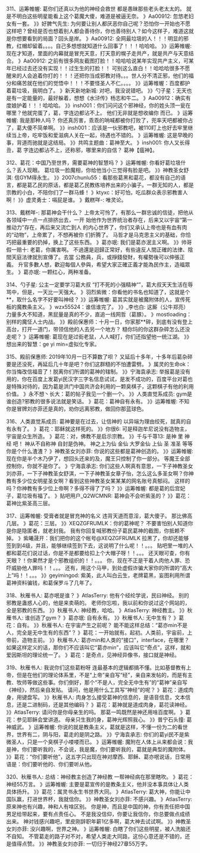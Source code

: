 311、运筹帷幄: 葛你们还真以为他的神经会救世
都是愚昧那些老头老太太的。
就是不明白这些明星能看上这个葛魔大傻，难道是被逼无奈。
》Aa00912: 忽悠老妇女有一套。
》》好脾气先生: 为何要让别人都厌恶你自己呢？恐怕你一开始也不愿这样吧？曾经是否也想着别人都会善待你，你也善待别人？如今这样子，难道这就是你想要看到的局面？回头是岸。
》Aa00912: 全网最垃圾的人！！！明显的邪教，红帽却留着。。。。自己多想想就知道什么回事了！！！哈哈哈。
》》运筹帷幄: 现在才知道，里面的内幕就是冒充天意，打天意的幌子走共产，就是共产与天意结合。
》Aa00912: 之前有很多网友截图打脸！！哈哈哈说某年实现共产主义，可某年已经过去还没有实现！！过生生的打脸！！
可别这么直白！！哈哈哈很多不愿醒来的人会追着你打的！！！还把你当成邪教对待。。。世人分不清正邪，他们的福分和痛苦就在他们的觉悟中！！！不要怪圣人不仁。。。。
》》运筹帷幄：百度都护着葛垃圾，我明白了。
》新天新地新城: 对吧，我没说错吧。
》》勺子星：无天也是有一定能量的，最好躲着，想想《水浒传》杨志和牛二。
》Aa00912：确实有度娘护着！！！哈哈哈。
》》insh001：你们问问这个邪神经，你的姓头顶一瓮在哪里？他就完蛋了，葛，字连边都沾不上。
他们无非就是想收编你 而已。
》运筹帷幄: 我是那种人吗？
你还真厉害，乖乖的呐喊都被你打败了，兜率天吧都被你占了，葛大傻不简单啊。
》》insh001：应该是一伙邪教吧，被110盯上也好去牢里继续当上帝，吃牢饭和爱滋病人关在一起，待遇也不错的。
》运筹帷幄: 这是早晚的事，背道而驰就是这结局。
》》共鸣主题曲：葛神至大。
》insh001: 你人又长得丑，葛 字连边都沾不上，还称邪，哪里来的自信？
葛神【瘟神】。

312、葛花：中国乃至世界，需要葛神的智慧吗？
》运筹帷幄: 你看好葛垃圾什么？丢人现眼。
葛垃圾一脸魔相，你给他当小三觉得有脸是吧。
》》神教圣女舒淇: 信GYM得永生。
》》2007chunlu55：看那些葛黑和葛花，都没有自己的语言，都是葛乙民的原话，都是葛乙民教练培养出来的小骗子。一群无知的人，都是宗教的小白，不陪你们了一群马蜂！
》ktyxc：好可怕，吃瓜群众表示邪教害人啊！
》》虚灵勇士：嗝屁是谁。
》戴糕咩-: 唯灵论。

313、戴糕咩-: 那葛神会干什么？
上帝太可怜了，有那么一群忠诚的信徒，把他从各领域中一点一点排挤出去，一开
始他作为世界统治者存在，后来又以宇宙“第一推动力”存在，再后来又流亡到人
的内心世界了，你们又承认上帝也是有血有肉的“动物”，上帝累了，不想再被你
们折腾了。
马哲才是马克思主义的基础，你恰巧把最重要的扔掉，换上了这些东西。
》葛亦珉: 我们是葛亦泯主义啊。
》》帅哥假一赔十: 老葛，你厲害啊。
不過還是迴歸正常好，有些違反人間正確的法律、陰間天庭法律就別宣傳了。去當
公務員，兵，或掙錢發財，有權勢後可以伸張正義。
升官多數人想，歡迎每個人參與，希望大家正確正義才能為民作主，造福眾生。
》葛亦珉: 一颗红心，两种准备。

314、勺子星: 公主一定要学习葛大叔
“打不死的小强精神“”，葛大叔天天生活在辱骂中，但是，一天比一天强大。
》羽烈紫微：你看他的书名也知道了，这就是个**，取什么名字不好要叫神经？
》》运筹帷幄: 葛其实就是被魔附体的人，宣传死板的魔教条主义。
》wzx55524：谁信谁完了。
》》_李也白: 这厮（公牛郑亮）力量多大不知道，黑屁量是真的不少，直追一线网哲（葛豚）。
》mostloading：别样的魔怔人士内战。
》》殿前保惠师：十月一日，你家那**碎，到底有没有登上高台，打开一道门，带领信他的人去另一个地方？
糙你玛的你这群杂碎怎么还没走呢？
》运筹帷幄: 葛现在是过街老鼠，人人喊打，你们还指望他一统江湖。
》》想出来的智慧：ge yi min=虚拟化专家。

315、殿前保惠师: 2019年10月一日不算数了呗？
又延后十多年，十多年后葛杂碎要是还没死，再延后几十年是吧？你们这群糙的不怕遭雷劈。
》属灵的生命ok：你当悔改信福音了！脱离你们所谓的葛神的辖制。
》》宁海袁承志: 举报葛是没有用的，你在百度上发葛yi民汉字三字名信息试试，是发不成功的，百度平台对葛也是特殊对待的，因为葛是洪门中国共济会利用的一颗臭棋子，这颗棋子有他的利用价值。
》永不想丶长大：葛的帖子我见一个删一个。
》》人类直觉系成员: gym是谁创造?邪教的很多说法就是笑话。
》葛花：葛神自有永有。
》》运筹帷幄: 不知你是冒牌刘亦菲还是真的，劝你远离邪教，做回你那蓝球色。

316、人类直觉系成员: 葛神要是在过去，让信神的
以异端为理由绞死，就真的自有永有了。
》葛花：耶稣就这样死的。
》》你很6: 可是释迦牟尼说没有造物主，宇宙是众生所造。
》葛花：对，佛教不是启示宗教。
》》千与千荨13: 是神 里 神 经 吧！
神从不自称神 自封是伪神。
神之上为仙 金仙 大罗金仙 上仙 圣 准圣 等等 你是个什么渣渣？
》神教圣女刘亦菲: 你说的这些都是葛神创造的。
》》运筹帷幄: 现在你是半个木乃伊了，想回头还来的及，魔王只控制了你一部分。
等魔王全部控制你，你就不是你了。
》宁海袁承志: 你们这些人啊真有意思，一下子神教圣女刘亦菲，一下子神教圣女舒淇，一下子神教圣女章子怡，怎么这么多圣女啊？你神教有多少位女明星圣女啊？看到这些神教圣女某某某的网名账号真郁闷。
这样的吗？你神教有多少位上帝啊？多得不得了了吗？
》》运筹帷幄: 都是葛的后宫妃子，葛垃圾有福了。
》贴吧用户_Q2WCMNR: 葛神会不会听紫圣的？
》》葛花：葛神比紫圣高三层。

317、运筹帷幄: 受膏者就是冒充神的名义
违背天道而意淫，葛大傻子。
那比佛高几层。
》葛花：三层。
》》XEQZGFRUMLK：你的葛神呢？
不要害怕别人知道你是你是隐匿者，就老封我。
我有你回复喊邪教份子葛民葛神的截图，你抵赖不掉。
》紫曦晟开：我们把你的这个帐号@XEQZGFRUMLK 拉黑了，你却还能够签到到4级，并且，能够继续签到下去，这说明了什么呢！！。。。
贴吧里一堆的人都和葛花们说过话，你是不是都要给扣上个大帽子呀！！。。。
还天眼可查，你有天眼？！你果然才是个邪教组织的！！。。。
你，现在不正是干着人肉他人罪、恐吓威胁他人罪吗！！。。。
还有，用这个马甲，到处虚假诈骗大家你的所谓的“高大上”吗！！。。。
》》geyimingod: 紫美，此人叫白云生，老牌葛黑，妄图利用所谓葛神资料骗钱，和葛保罗斗了几年了。

318、秋雁书人: 葛亦呡是谁？
》AtlasTerry: 他有个经纶学说，民曰神经。
别的邪教是蛊惑人心的，他是来卖萌的。
老师你忘啦，我以前和你说过这个网站的，全是邪教的东西。
》》秋雁书人: 神经教，哈哈。
》AtlasTerry: 神经教主。
》》秋雁书人: 谁创造了gym？
》葛亦珉: 自有永有。
》》秋雁书人: 无中生有？
》葛花：自有。
》》秋雁书人: 在宇宙产生之前呢？
能不能这样总结：“葛亦min不是人，完全是无中生有的东西”？
》葛花：一开始就有。起初。人类前，宇宙前，上帝前，造物主前。
》》秋雁书人: 葛亦min和人类的“接口”，interface，在哪里？
如果这样定义的话，那你们不应该叫它“葛亦min”，应该叫它“奇点”，这样，就和爱因斯坦的理论统一了。
》葛花：是奇点，见神经异像书，接口就是神经。

319、秋雁书人: 我说你们这些葛粉呀
连最基本的逻辑都搞不懂。比如基督教有上帝，但是在他们的理论体系里，不是“上帝”亲自写“经”，亲自来发帖的，而是有主教、牧师等做这些事。你们倒好，那个“不是人，完全无中生有”的“葛神”亲自写《神经》，然后亲自发贴。
请问，他是用什么工具写“神经”的呢？
》葛花：道成肉身，用键盘写。
》》秋雁书人: 肉身怎么接受葛神的信息的，是语音信息，文本信息，还是二进制码，还是其他编码？
》葛花：葛神就是道成肉身，葛花读神经。
》》AtlasTerry: 请问你是你母亲生的吗。
那葛一鸣既然是神还用啥百度啊。
》葛花：参见耶稣会堂讲道。
母亲只生我的身，葛神光辉照我心。
》》普宁石头撞: 葛神威武。
》运筹帷幄: 你说的就是教条主义，葛就是这样，不懂一份为二的看世界，世界有二，阴与阳，葛走的是阴之路。
》》宁海袁承志: 你们的葛yi民不是紫微圣人，只是一个臭棋子小喽喽而已。
》运筹帷幄: 魔附在人体上从来都会说：我是神，你们要听我的，不会说，我是魔，你们要听我的，葛就是典型的魔附体。
》》葛花：“你们要听他”，这五字只出现在神对摩西、耶稣、葛亦呡说话，日常用语是：你们要听他的、你们要听从他。

320、秋雁书人: 总结：神经教主创造了神经教
一帮神经病在那里瞎吹。
》葛花：神经55万言。
》运筹帷幄: 主要是葛宣传的是教条主义，他并没本事具体让人类具体扬升。
》》葛花：属灵书永生书世界大同。
》AtlasTerry: 葛大神，你能让中国队赢，打进世界杯，我就信你。
》》神教圣女刘亦菲: 不感兴趣。
》AtlasTerry: 原来神也有兴趣，神和人有啥区别。
你是神，而且是中国的神，你有责任把中国男足给带起来，要有点责任心。
不是我没信仰，你要让我信你，你总要做点成绩出来。
神对钱感兴趣吧，里皮刚辞职年薪1亿多啊，葛大神去试试啊。
》》神教圣女刘亦菲: 没兴趣啊，世界之神。
》运筹帷幄: 白瞎了你们这些明星，被人洗脑还不自知。
不管葛走的路子对不对，希望人类走大同路，这份心意还是不错的，还是值得点赞。
》》神教圣女刘亦菲: 一切归于神经27章55万字。